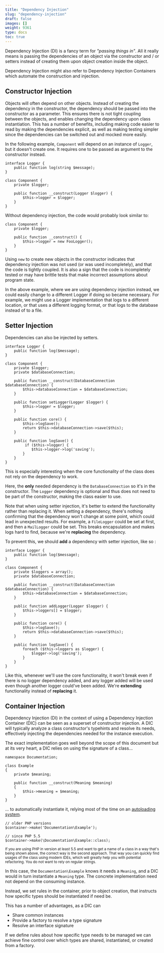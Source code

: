 ```yaml
---
title: "Dependency Injection"
slug: "dependency-injection"
draft: false
images: []
weight: 9361
type: docs
toc: true
---
```


Dependency Injection (DI) is a fancy term for _"passing things in"_. All it really means is passing the dependencies of an object via the constructor and / or setters instead of creating them upon object creation inside the object.

Dependency Injection might also refer to Dependency Injection Containers which automate the construction and injection.

## Constructor Injection
Objects will often depend on other objects. Instead of creating the dependency in the constructor, the dependency should be passed into the constructor as a parameter. This ensures there is not tight coupling between the objects, and enables changing the dependency upon class instantiation. This has a number of benefits, including making code easier to read by making the dependencies explicit, as well as making testing simpler since the dependencies can be switched out and mocked more easily.

In the following example, `Component` will depend on an instance of `Logger`, but it doesn't create one. It requires one to be passed as argument to the constructor instead.

<!-- language-all: php -->

    interface Logger {
        public function log(string $message);
    }

    class Component {
        private $logger;
    
        public function __construct(Logger $logger) {
            $this->logger = $logger;
        }
    }


Without dependency injection, the code would probably look similar to:

    class Component {
        private $logger;

        public function __construct() {
            $this->logger = new FooLogger();
        }
    }

Using `new` to create new objects in the constructor indicates that dependency injection was not used (or was used incompletely), and that the code is tightly coupled. It is also a sign that the code is incompletely tested or may have brittle tests that make incorrect assumptions about program state.

In the above example, where we are using dependency injection instead, we could easily change to a different Logger if doing so became necessary. For example, we might use a Logger implementation that logs to a different location, or that uses a different logging format, or that logs to the database instead of to a file.

## Setter Injection
Dependencies can also be injected by setters.

    interface Logger {
        public function log($message);
    }
    
    class Component {
        private $logger;
        private $databaseConnection;
    
        public function __construct(DatabaseConnection $databaseConnection) {
            $this->databaseConnection = $databaseConnection;
        }
    
        public function setLogger(Logger $logger) {
            $this->logger = $logger;
        }
    
        public function core() {
            $this->logSave();    
            return $this->databaseConnection->save($this);
        }

        public function logSave() {
             if ($this->logger) {
                $this->logger->log('saving');
            }
        }
    }

This is especially interesting when the core functionality of the class does not rely on the dependency to work.

Here, the **only** needed dependency is the `DatabaseConnection` so it's in the constructor. The `Logger` dependency is optional and thus does not need to be part of the constructor, making the class easier to use.

Note that when using setter injection, it's better to extend the functionality rather than replacing it. When setting a dependency, there's nothing confirming that the dependency won't change at some point, which could lead in unexpected results. For example, a `FileLogger` could be set at first, and then a `MailLogger` could be set. This breaks encapsulation and makes logs hard to find, because we're **replacing** the dependency.

To prevent this, we should **add** a dependency with setter injection, like so :

    interface Logger {
        public function log($message);
    }
    
    class Component {
        private $loggers = array();
        private $databaseConnection;
    
        public function __construct(DatabaseConnection $databaseConnection) {
            $this->databaseConnection = $databaseConnection;
        }
    
        public function addLogger(Logger $logger) {
            $this->loggers[] = $logger;
        }
    
        public function core() {
            $this->logSave();
            return $this->databaseConnection->save($this);
        }
    
        public function logSave() {
            foreach ($this->loggers as $logger) {
                $logger->log('saving');
            }
        }
    }

Like this, whenever we'll use the core functionality, it won't break even if there is no logger dependency added, and any logger added will be used even though another logger could've been added. We're **extending** functionality instead of **replacing** it.

## Container Injection
Dependency Injection (DI) in the context of using a Dependency Injection Container (DIC) can be seen as a superset of constructor injection. A DIC will typically analyze a class constructor's typehints and resolve its needs, effectively injecting the dependencies needed for the instance execution.

The exact implementation goes well beyond the scope of this document but at its very heart, a DIC relies on using the signature of a class...

    namespace Documentation;

    class Example
    {
        private $meaning;

        public function __construct(Meaning $meaning)
        {
            $this->meaning = $meaning;
        }
    }

... to automatically instantiate it, relying most of the time on an [autoloading system](https://www.wikiod.com/php/classes-and-objects#Autoloading).

    // older PHP versions
    $container->make('Documentation\Example');

    // since PHP 5.5
    $container->make(\Documentation\Example::class);

<sub>If you are using PHP in version at least 5.5 and want to get a name of a class in a way that's being shown above, the correct way is the second approach. That way you can quickly find usages of the class using modern IDEs, which will greatly help you with potential refactoring. You do not want to rely on regular strings.</sub>

In this case, the `Documentation\Example` knows it needs a `Meaning`, and a DIC would in turn instantiate a `Meaning` type. The concrete implementation need not depend on the consuming instance.

Instead, we set rules in the container, prior to object creation, that instructs how specific types should be instantiated if need be.

This has a number of advantages, as a DIC can

 - Share common instances
 - Provide a factory to resolve a type signature
 - Resolve an interface signature

If we define rules about how specific type needs to be managed we can achieve fine control over which types are shared, instantiated, or created from a factory.

